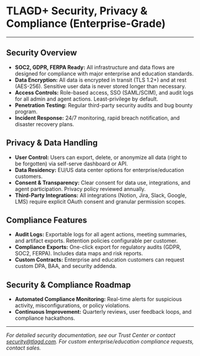 # TLAGD+ Security, Privacy & Compliance (Enterprise-Grade)

---

## Security Overview
- **SOC2, GDPR, FERPA Ready:** All infrastructure and data flows are designed for compliance with major enterprise and education standards.
- **Data Encryption:** All data is encrypted in transit (TLS 1.2+) and at rest (AES-256). Sensitive user data is never stored longer than necessary.
- **Access Controls:** Role-based access, SSO (SAML/SCIM), and audit logs for all admin and agent actions. Least-privilege by default.
- **Penetration Testing:** Regular third-party security audits and bug bounty program.
- **Incident Response:** 24/7 monitoring, rapid breach notification, and disaster recovery plans.

## Privacy & Data Handling
- **User Control:** Users can export, delete, or anonymize all data (right to be forgotten) via self-serve dashboard or API.
- **Data Residency:** EU/US data center options for enterprise/education customers.
- **Consent & Transparency:** Clear consent for data use, integrations, and agent participation. Privacy policy reviewed annually.
- **Third-Party Integrations:** All integrations (Notion, Jira, Slack, Google, LMS) require explicit OAuth consent and granular permission scopes.

## Compliance Features
- **Audit Logs:** Exportable logs for all agent actions, meeting summaries, and artifact exports. Retention policies configurable per customer.
- **Compliance Exports:** One-click export for regulatory audits (GDPR, SOC2, FERPA). Includes data maps and risk reports.
- **Custom Contracts:** Enterprise and education customers can request custom DPA, BAA, and security addenda.

## Security & Compliance Roadmap
- **Automated Compliance Monitoring:** Real-time alerts for suspicious activity, misconfigurations, or policy violations.
- **Continuous Improvement:** Quarterly reviews, user feedback loops, and compliance hackathons.

---

*For detailed security documentation, see our Trust Center or contact security@tlagd.com. For custom enterprise/education compliance requests, contact sales.*
